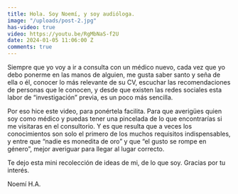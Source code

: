 ```yaml
---
title: Hola. Soy Noemí, y soy audióloga.
image: "/uploads/post-2.jpg"
has-video: true
video: https://youtu.be/RgMbNaS-f2U
date: 2024-01-05 11:06:00 Z
comments: true
---
```


Siempre que yo voy a ir a consulta con un médico nuevo, cada vez que yo debo ponerme en las manos de alguien,  me gusta saber santo y seña de ella o él, conocer lo más relevante  de su CV,  escuchar las recomendaciones de personas que le conocen, y desde que existen las redes sociales esta labor de “investigación” previa, es un poco más sencilla.

Por eso hice este video, para ponértela facilita. Para que averigües quien soy como médico y puedas tener una pincelada de lo que encontrarías si me visitaras en el consultorio. Y es que resulta que a veces los conocimientos son solo el primero de los muchos requisitos indispensables, y entre que “nadie es monedita de oro” y que “el gusto se rompe en género”, mejor averiguar para llegar al lugar correcto.

Te dejo esta mini recolección de ideas de mi, de lo que soy.
Gracias por tu interés.

Noemí H.A.

<br>

